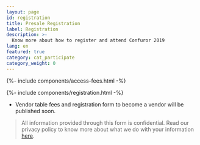 ```yaml
---
layout: page
id: registration
title: Presale Registration
label: Registration
description: >-
  Know more about how to register and attend Confuror 2019
lang: en
featured: true
category: cat_participate
category_weight: 0
---
```


{%- include components/access-fees.html -%}

{%- include components/registration.html -%}

- Vendor table fees and registration form to become a vendor will be published soon.

> All information provided through this form is confidential. Read our privacy policy to know more about what we do with your information [here](/en/about/privacy/).